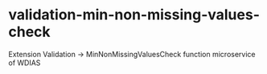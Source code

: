 # validation-min-non-missing-values-check
Extension Validation -> MinNonMissingValuesCheck function microservice of WDIAS

